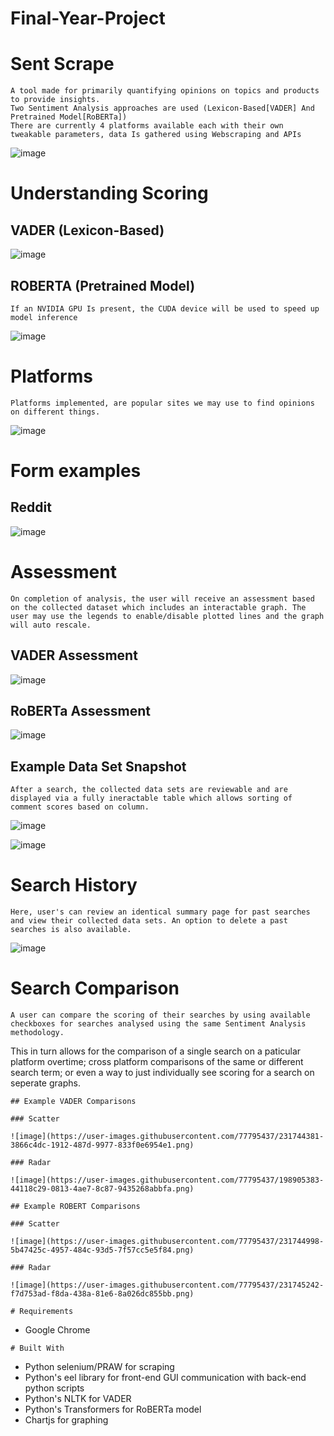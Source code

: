 # Final-Year-Project

# Sent Scrape
```
A tool made for primarily quantifying opinions on topics and products to provide insights.  
Two Sentiment Analysis approaches are used (Lexicon-Based[VADER] And Pretrained Model[RoBERTa])  
There are currently 4 platforms available each with their own tweakable parameters, data Is gathered using Webscraping and APIs  
```

![image](https://user-images.githubusercontent.com/77795437/201180710-688bd3ae-bc17-4424-b624-1ed042fc6e7f.png)

# Understanding Scoring

## VADER (Lexicon-Based)
![image](https://user-images.githubusercontent.com/77795437/201168914-93dc8fc9-4c7a-4f17-a658-68ad3e83495f.png)
## ROBERTA (Pretrained Model)

```
If an NVIDIA GPU Is present, the CUDA device will be used to speed up model inference
```

![image](https://user-images.githubusercontent.com/77795437/201169078-3e8129cd-2471-4070-8d3d-069dc80e8edf.png)

# Platforms 
```
Platforms implemented, are popular sites we may use to find opinions on different things.
```

![image](https://user-images.githubusercontent.com/77795437/201179855-24270606-0b0b-4776-ab38-edb85d51061c.png)

# Form examples

## Reddit 

![image](https://user-images.githubusercontent.com/77795437/231742056-92d5028d-2eb2-472e-bca9-e6a842a9b71d.png)


# Assessment
```
On completion of analysis, the user will receive an assessment based on the collected dataset which includes an interactable graph. The user may use the legends to enable/disable plotted lines and the graph will auto rescale.
```
## VADER Assessment
![image](https://user-images.githubusercontent.com/77795437/232574473-efbc2fd5-5d4d-46c7-a67c-dccf9d46b213.png)

## RoBERTa Assessment
![image](https://user-images.githubusercontent.com/77795437/232574144-9a71df9f-6f0e-4c89-89d4-994b87633b58.png)

## Example Data Set Snapshot
```
After a search, the collected data sets are reviewable and are displayed via a fully ineractable table which allows sorting of comment scores based on column.
```
![image](https://user-images.githubusercontent.com/77795437/201177609-8ddc76ce-3d57-420a-a473-c4ddf874a339.png)

![image](https://user-images.githubusercontent.com/77795437/201179369-68d74e4a-a7b2-4e22-86a3-469a7d3010e0.png)

# Search History 
```
Here, user's can review an identical summary page for past searches and view their collected data sets. An option to delete a past searches is also available.
```
![image](https://user-images.githubusercontent.com/77795437/233667794-9d471080-dad3-4880-8479-d25f776f1324.png)

# Search Comparison
```
A user can compare the scoring of their searches by using available checkboxes for searches analysed using the same Sentiment Analysis methodology.  
```
This in turn allows for the comparison of a single search on a paticular platform overtime; cross platform comparisons of the same or different search term; or even a way to just individually see scoring for a search on seperate graphs.
```
## Example VADER Comparisons

### Scatter

![image](https://user-images.githubusercontent.com/77795437/231744381-3866c4dc-1912-487d-9977-833f0e6954e1.png)

### Radar

![image](https://user-images.githubusercontent.com/77795437/198905383-44118c29-0813-4ae7-8c87-9435268abbfa.png)

## Example ROBERT Comparisons

### Scatter

![image](https://user-images.githubusercontent.com/77795437/231744998-5b47425c-4957-484c-93d5-7f57cc5e5f84.png)

### Radar

![image](https://user-images.githubusercontent.com/77795437/231745242-f7d753ad-f8da-438a-81e6-8a026dc855bb.png)

# Requirements
```
- Google Chrome
```
# Built With
```
- Python selenium/PRAW for scraping
- Python's eel library for front-end GUI communication with back-end python scripts
- Python's NLTK for VADER 
- Python's Transformers for RoBERTa model
- Chartjs for graphing
```
